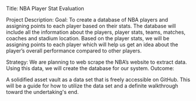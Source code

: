 Title: NBA Player Stat Evaluation

Project Description:
Goal: To create a database of NBA players and assigning points to each player based on their stats.
The database will include all the information about the players, player stats, teams, matches, coaches and stadium location. Based on the player stats, we will be assigning points to each player which will help us get an idea about the player’s overall performance compared to other players.

Strategy:
We are planning to web scrape the NBA’s website to extract data. Using this data, we will create the database for our system.
Outcome:

A solidified asset vault as a data set that is freely accessible on GitHub. This will be a guide for how to utilize the data set and a definite walkthrough toward the undertaking's end.



